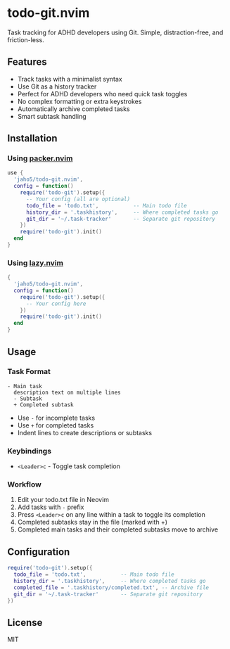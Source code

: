# todo-git.nvim

Task tracking for ADHD developers using Git. Simple, distraction-free, and friction-less.

## Features

- Track tasks with a minimalist syntax
- Use Git as a history tracker
- Perfect for ADHD developers who need quick task toggles
- No complex formatting or extra keystrokes
- Automatically archive completed tasks
- Smart subtask handling

## Installation

### Using [packer.nvim](https://github.com/wbthomason/packer.nvim)

```lua
use {
  'jaho5/todo-git.nvim',
  config = function()
    require('todo-git').setup({
      -- Your config (all are optional)
      todo_file = 'todo.txt',           -- Main todo file
      history_dir = '.taskhistory',     -- Where completed tasks go
      git_dir = '~/.task-tracker'       -- Separate git repository
    })
    require('todo-git').init()
  end
}
```

### Using [lazy.nvim](https://github.com/folke/lazy.nvim)

```lua
{
  'jaho5/todo-git.nvim',
  config = function()
    require('todo-git').setup({
      -- Your config here
    })
    require('todo-git').init()
  end
}
```

## Usage

### Task Format

```
- Main task
  description text on multiple lines
  - Subtask
  + Completed subtask
```

- Use `-` for incomplete tasks
- Use `+` for completed tasks
- Indent lines to create descriptions or subtasks

### Keybindings

- `<Leader>c` - Toggle task completion

### Workflow

1. Edit your todo.txt file in Neovim
2. Add tasks with `-` prefix
3. Press `<Leader>c` on any line within a task to toggle its completion
4. Completed subtasks stay in the file (marked with +)
5. Completed main tasks and their completed subtasks move to archive

## Configuration

```lua
require('todo-git').setup({
  todo_file = 'todo.txt',           -- Main todo file
  history_dir = '.taskhistory',     -- Where completed tasks go
  completed_file = '.taskhistory/completed.txt', -- Archive file
  git_dir = '~/.task-tracker'       -- Separate git repository
})
```

## License

MIT
